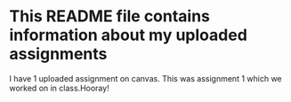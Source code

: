 # This README file contains information about my uploaded assignments
I have 1 uploaded assignment on canvas. This was assignment 1 which we worked on in class.Hooray!